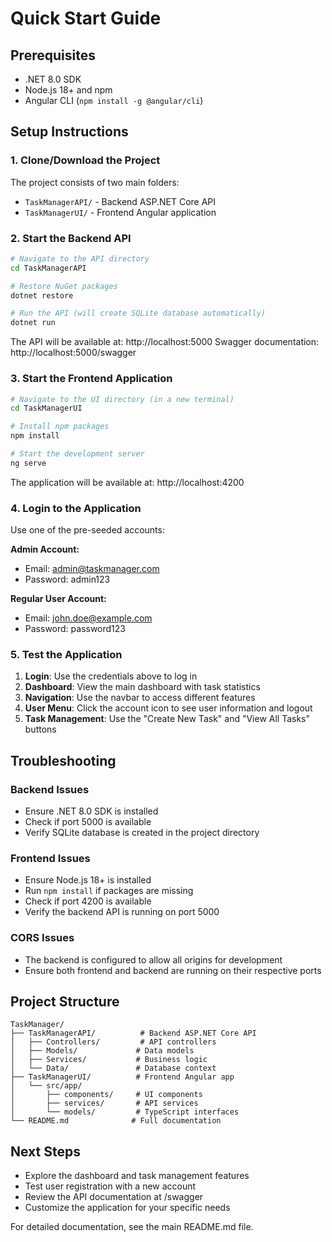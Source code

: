 # Quick Start Guide

## Prerequisites
- .NET 8.0 SDK
- Node.js 18+ and npm
- Angular CLI (`npm install -g @angular/cli`)

## Setup Instructions

### 1. Clone/Download the Project
The project consists of two main folders:
- `TaskManagerAPI/` - Backend ASP.NET Core API
- `TaskManagerUI/` - Frontend Angular application

### 2. Start the Backend API

```bash
# Navigate to the API directory
cd TaskManagerAPI

# Restore NuGet packages
dotnet restore

# Run the API (will create SQLite database automatically)
dotnet run
```

The API will be available at: http://localhost:5000
Swagger documentation: http://localhost:5000/swagger

### 3. Start the Frontend Application

```bash
# Navigate to the UI directory (in a new terminal)
cd TaskManagerUI

# Install npm packages
npm install

# Start the development server
ng serve
```

The application will be available at: http://localhost:4200

### 4. Login to the Application

Use one of the pre-seeded accounts:

**Admin Account:**
- Email: admin@taskmanager.com
- Password: admin123

**Regular User Account:**
- Email: john.doe@example.com
- Password: password123

### 5. Test the Application

1. **Login**: Use the credentials above to log in
2. **Dashboard**: View the main dashboard with task statistics
3. **Navigation**: Use the navbar to access different features
4. **User Menu**: Click the account icon to see user information and logout
5. **Task Management**: Use the "Create New Task" and "View All Tasks" buttons

## Troubleshooting

### Backend Issues
- Ensure .NET 8.0 SDK is installed
- Check if port 5000 is available
- Verify SQLite database is created in the project directory

### Frontend Issues
- Ensure Node.js 18+ is installed
- Run `npm install` if packages are missing
- Check if port 4200 is available
- Verify the backend API is running on port 5000

### CORS Issues
- The backend is configured to allow all origins for development
- Ensure both frontend and backend are running on their respective ports

## Project Structure
```
TaskManager/
├── TaskManagerAPI/          # Backend ASP.NET Core API
│   ├── Controllers/         # API controllers
│   ├── Models/             # Data models
│   ├── Services/           # Business logic
│   └── Data/               # Database context
├── TaskManagerUI/          # Frontend Angular app
│   └── src/app/
│       ├── components/     # UI components
│       ├── services/       # API services
│       └── models/         # TypeScript interfaces
└── README.md              # Full documentation
```

## Next Steps
- Explore the dashboard and task management features
- Test user registration with a new account
- Review the API documentation at /swagger
- Customize the application for your specific needs

For detailed documentation, see the main README.md file.

